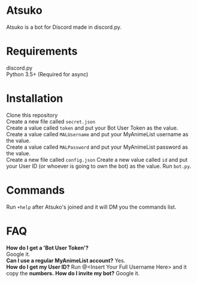 # Atsuko  
Atsuko is a bot for Discord made in discord.py.  
  
# Requirements  
discord.py  
Python 3.5+ (Required for async)  
  
# Installation  
Clone this repository  
Create a new file called `secret.json`  
Create a value called `token` and put your Bot User Token as the value.  
Create a value called `MALUsername` and put your MyAnimeList username as the value.  
Create a value called `MALPassword` and put your MyAnimeList password as the value.  
Create a new file called `config.json`
Create a new value called `id` and put your User ID (or whoever is going to own the bot) as the value.
Run `bot.py`.

# Commands  
Run `+help` after Atsuko's joined and it will DM you the commands list.
  
# FAQ  
**How do I get a 'Bot User Token'?**  
Google it.  
**Can I use a regular MyAnimeList account?**
Yes.  
**How do I get my User ID?**
Run \@\<Insert Your Full Username Here> and it copy the **numbers.**
**How do I invite my bot?**
Google it.  
